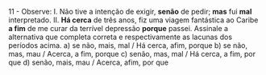 11 - Observe:
I. Não tive a intenção de exigir, **senão** de pedir; **mas**
fui **mal** interpretado.
II. **Há cerca** de três anos, fiz uma viagem fantástica ao Caribe
**a fim** de me curar da terrível depressão **porque** passei.
Assinale a alternativa que completa correta e respectivamente as
lacunas dos períodos acima.
a) se não, mais, mal / Há cerca, afim, porque
b) se não, mas, mau / Acerca, a fim, porque
c) senão, mas, mal / Há cerca, a fim, por que
d) senão, mais, mau / Acerca, afim, por que 